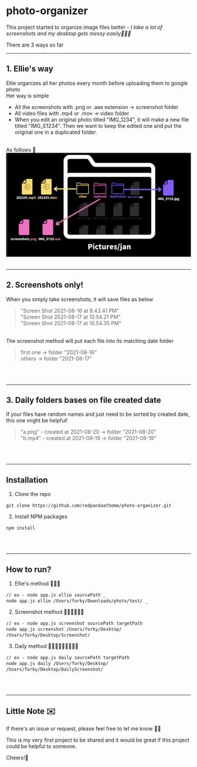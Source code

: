 # photo-organizer

This project started to organize image files better *- I take a lot of screenshots and my desktop gets messy easily🤦🏻‍♀️*

There are 3 ways so far
***
## 1. Ellie's way  

Ellie organizes all her photos every month before uploading them to google photo  
Her way is simple  
- All the screenshots with .png or .aae extension -> screenshot folder  
- All video files with .mp4 or .mov -> video folder  
- When you edit an original photo titled "IMG_1234", it will make a new file titled "IMG_E1234". Then we want to keep the edited one and put the original one in a duplicated folder.  

<br>As follows 👀
<img src="./img/aaa.png">
<br><br>
***
## 2. Screenshots only!  

When you simply take screenshots, it will save files as below   
> "Screen Shot 2021-08-16 at 8.43.41 PM"  
> "Screen Shot 2021-08-17 at 10.54.21 PM"  
> "Screen Shot 2021-08-17 at 10.54.35 PM"  

<br>
The screenshot method will put each file into its matching date folder  

> first one -> folder "2021-08-16"  
> others -> folder "2021-08-17"  

<br><br>
***
## 3. Daily folders bases on file created date

If your files have random names and just need to be sorted by created date, this one might be helpful!  
> "a.png" - created at 2021-08-20 -> folder "2021-08-20"  
> "b.mp4" - created at 2021-08-19 -> folder "2021-08-19"  

<br><br>
***
## Installation
1. Clone the repo
```
git clone https://github.com/redpandaathome/photo-organizer.git
```

2. Install NPM packages
```
npm install
```
<br><br>
***
## How to run?
1. Ellie's method 🏃🏻‍♀️
```
// ex - node app.js ellie sourcePath _
node app.js ellie /Users/forky/Downloads/photo/test/ _
```
2. Screenshot method 🏃🏻‍♀️🏃🏻‍♀️
```
// ex - node app.js screenshot sourcePath targetPath
node app.js screenshot /Users/forky/Desktop/ /Users/forky/Desktop/Screenshot/
```
3. Daily method 🏃🏻‍♀️🏃🏻‍♀️🏃🏻‍♀️
```
// ex - node app.js daily sourcePath targetPath
node app.js daily /Users/forky/Desktop/ /Users/forky/Desktop/DailyScreenshot/
```
<br><br>
***
## Little Note ✉️
If there's an issue or request, please feel free to let me know 🙌🏻  

This is my very first project to be shared and it would be great if this project could be helpful to someone.  

Cheers!🍻
